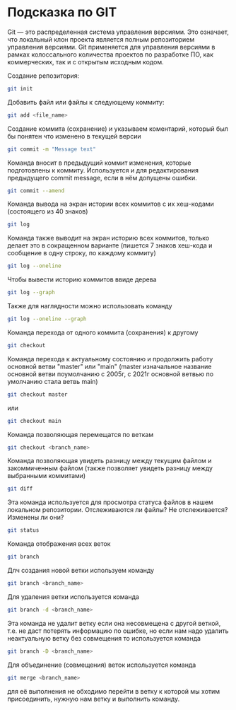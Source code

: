 # Подсказка по GIT

Git — это распределенная система управления версиями. Это означает, что локальный клон проекта является полным репозиторием управления версиями. Git применяется для управления версиями в рамках колоссального количества проектов по разработке ПО, как коммерческих, так и с открытым исходным кодом. 

Создание репозитория:
```sh
git init
```
Добавить файл или файлы к следующему коммиту:
```sh
git add <file_name>
```
Создание коммита (сохранение) и указываем коментарий, который был бы понятен что изменено в текущей версии
```sh
git commit -m "Message text"
```
Команда вносит в предыдущий коммит изменения, которые подготовлены к коммиту. Используется и для редактирования предыдущего commit message, если в нём допущены ошибки.
```sh
git commit --amend
```
Команда вывода на экран истории всех коммитов с их хеш-кодами (состоящего из 40 знаков)
```sh
git log
```
Команда также выводит на экран историю всех коммитов, только делает это в сокращенном варианте (пишется 7 знаков хеш-кода и сообщение в одну строку, по каждому коммиту)
```sh
git log --oneline
```
Чтобы вывести историю коммитов ввиде дерева
```sh
git log --graph
```
Также для наглядности можно использовать команду
```sh
git log --oneline --graph
```
Команда перехода от одного коммита (сохранения) к другому
```sh
git checkout
```
Команда перехода к актуальному состоянию и продолжить работу основной ветви "master" или "main" (master изначальное название основной ветви поумолчанию с 2005г, с 2021г основной ветвью по умолчанию стала ветвь main)
```sh
git checkout master
```
 или
```sh
git checkout main
```
Команда позволяющая перемещатся по веткам
```sh
git checkout <branch_name>
```
Команда позволяющая увидеть разницу между текущим файлом и закоммиченным файлом (также позволяет увидеть разницу между выбранными коммитами)
```sh
git diff
```

Эта команда используется для просмотра статуса файлов в нашем локальном репозитории. Отслеживаются ли файлы? Не отслеживается? Изменены ли они?
```sh
git status
```
Команда отображения всех веток
```sh
git branch
```
Длч создания новой ветки используем команду
```sh
git branch <branch_name>
```
Для удаления ветки используется команда
```sh
git branch -d <branch_name>
```
Эта команда не удалит ветку если она несовмещена с другой  веткой, т.е. не даст потерять информацию по ошибке, но если нам надо удалить неактуальную ветку без совмещения то используется команда
```sh
git branch -D <branch_name>
``` 
Для объединение (совмещения) веток используется команда
```sh
git merge <branch_name>
```
для её выполнения не обходимо перейти в ветку к которой мы хотим присоединить, нужную нам ветку и выполнить команду.
